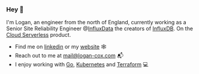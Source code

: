 ### Hey 👋

I'm Logan, an engineer from the north of England, currently working as a Senior Site Reliability Engineer @[InfluxData](https://www.influxdata.com/) the creators of [InfluxDB](https://github.com/influxdata/influxdb). On the [Cloud Serverless](https://www.influxdata.com/products/influxdb-cloud/serverless/) product. 

- Find me on [linkedin](https://www.linkedin.com/in/logan-cox-251303163/) or my [website](https://logan-cox.com) 🕸️
- Reach out to me at mail@logan-cox.com 📬
- I enjoy working with [Go](https://go.dev/), [Kubernetes](https://kubernetes.io/) and [Terraform](https://www.terraform.io/) 💻
